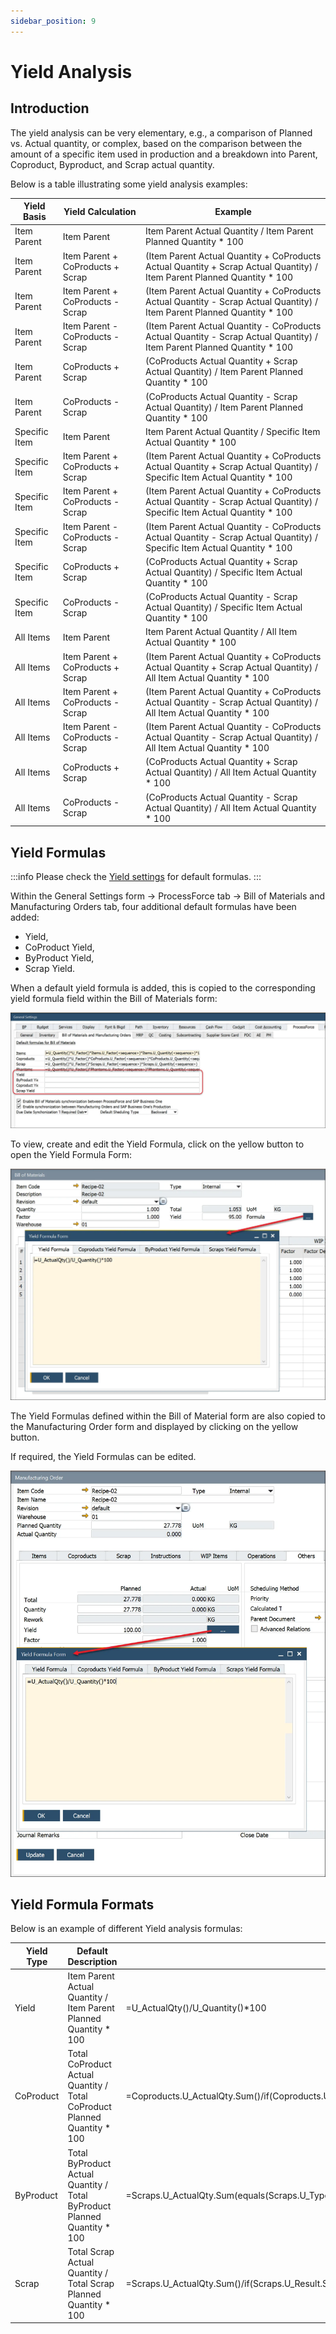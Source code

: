 ```yaml
---
sidebar_position: 9
---
```


# Yield Analysis

## Introduction

The yield analysis can be very elementary, e.g., a comparison of Planned vs. Actual quantity, or complex, based on the comparison between the amount of a specific item used in production and a breakdown into Parent, Coproduct, Byproduct, and Scrap actual quantity.

Below is a table illustrating some yield analysis examples:

|  Yield Basis  |        Yield Calculation         |                                                          Example                                                          |
| ------------- | -------------------------------- | ------------------------------------------------------------------------------------------------------------------------- |
|  Item Parent  |           Item Parent            |                             Item Parent Actual Quantity / Item Parent Planned Quantity \* 100                             |
|  Item Parent  | Item Parent + CoProducts + Scrap | (Item Parent Actual Quantity + CoProducts Actual Quantity + Scrap Actual Quantity) / Item Parent Planned Quantity \* 100  |
|  Item Parent  | Item Parent + CoProducts - Scrap | (Item Parent Actual Quantity + CoProducts Actual Quantity - Scrap Actual Quantity) / Item Parent Planned Quantity \* 100  |
|  Item Parent  | Item Parent - CoProducts - Scrap | (Item Parent Actual Quantity - CoProducts Actual Quantity - Scrap Actual Quantity) / Item Parent Planned Quantity \* 100  |
|  Item Parent  |        CoProducts + Scrap        |                (CoProducts Actual Quantity + Scrap Actual Quantity) / Item Parent Planned Quantity \* 100                 |
|  Item Parent  |        CoProducts - Scrap        |                (CoProducts Actual Quantity - Scrap Actual Quantity) / Item Parent Planned Quantity \* 100                 |
| Specific Item |           Item Parent            |                            Item Parent Actual Quantity / Specific Item Actual Quantity \* 100                             |
| Specific Item | Item Parent + CoProducts + Scrap | (Item Parent Actual Quantity + CoProducts Actual Quantity + Scrap Actual Quantity) / Specific Item Actual Quantity \* 100 |
| Specific Item | Item Parent + CoProducts - Scrap | (Item Parent Actual Quantity + CoProducts Actual Quantity - Scrap Actual Quantity) / Specific Item Actual Quantity \* 100 |
| Specific Item | Item Parent - CoProducts - Scrap | (Item Parent Actual Quantity - CoProducts Actual Quantity - Scrap Actual Quantity) / Specific Item Actual Quantity \* 100 |
| Specific Item |        CoProducts + Scrap        |                (CoProducts Actual Quantity + Scrap Actual Quantity) / Specific Item Actual Quantity \* 100                |
| Specific Item |        CoProducts - Scrap        |                (CoProducts Actual Quantity - Scrap Actual Quantity) / Specific Item Actual Quantity \* 100                |
|   All Items   |           Item Parent            |                               Item Parent Actual Quantity / All Item Actual Quantity \* 100                               |
|   All Items   | Item Parent + CoProducts + Scrap |   (Item Parent Actual Quantity + CoProducts Actual Quantity + Scrap Actual Quantity) / All Item Actual Quantity \* 100    |
|   All Items   | Item Parent + CoProducts - Scrap |   (Item Parent Actual Quantity + CoProducts Actual Quantity - Scrap Actual Quantity) / All Item Actual Quantity \* 100    |
|   All Items   | Item Parent - CoProducts - Scrap |   (Item Parent Actual Quantity - CoProducts Actual Quantity - Scrap Actual Quantity) / All Item Actual Quantity \* 100    |
|   All Items   |        CoProducts + Scrap        |                  (CoProducts Actual Quantity + Scrap Actual Quantity) / All Item Actual Quantity \* 100                   |
|   All Items   |        CoProducts - Scrap        |                  (CoProducts Actual Quantity - Scrap Actual Quantity) / All Item Actual Quantity \* 100                   |

## Yield Formulas

:::info
    Please check the [Yield settings](../overview.md) for default formulas.
:::

Within the General Settings form → ProcessForce tab → Bill of Materials and Manufacturing Orders tab, four additional default formulas have been added:

- Yield,
- CoProduct Yield,
- ByProduct Yield,
- Scrap Yield.

When a default yield formula is added, this is copied to the corresponding yield formula field within the Bill of Materials form:

![Bill of Materials Formulas](./media/yield-analysis/bill-of-materials-formulas-2.webp)

To view, create and edit the Yield Formula, click on the yellow button to open the Yield Formula Form:

![Yield Formula](./media/yield-analysis/bill-of-materials-yield-formula.webp)

The Yield Formulas defined within the Bill of Material form are also copied to the Manufacturing Order form and displayed by clicking on the yellow button.

If required, the Yield Formulas can be edited.

![Manufacturing Order](./media/yield-analysis/manufacturing-order-yield-formula.webp)

## Yield Formula Formats

Below is an example of different Yield analysis formulas:

| Yield Type |                            Default Description                            |                                                                                    Default Formula                                                                                    |
| ---------- | ------------------------------------------------------------------------- | ------------------------------------------------------------------------------------------------------------------------------------------------------------------------------------- |
|   Yield    |     Item Parent Actual Quantity / Item Parent Planned Quantity \* 100     |                                                                           =U_ActualQty()/U_Quantity()\*100                                                                            |
| CoProduct  | Total CoProduct Actual Quantity / Total CoProduct Planned Quantity \* 100 |                                            =Coproducts.U_ActualQty.Sum()/if(Coproducts.U_Result.Sum()=0;1;Coproducts.U_Result.Sum())\*100                                             |
| ByProduct  | Total ByProduct Actual Quantity / Total ByProduct Planned Quantity \* 100 | =Scraps.U_ActualQty.Sum(equals(Scraps.U_Type();"Usefull"))/if(Scraps.U_Result.Sum(equals(Scraps.U_Type();"Usefull"))=0;1;Scraps.U_Result.Sum(equals(Scraps.U_Type();"Usefull")))\*100 |
|   Scrap    |     Total Scrap Actual Quantity / Total Scrap Planned Quantity \* 100     |                                                  =Scraps.U_ActualQty.Sum()/if(Scraps.U_Result.Sum()=0;1;Scraps.U_Result.Sum())\*100                                                   |
